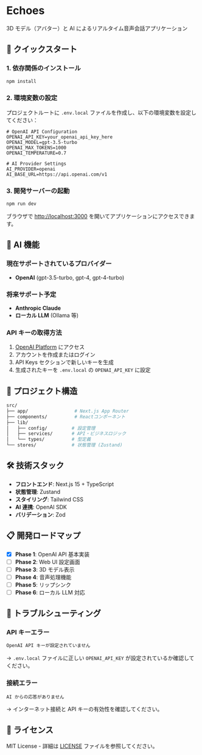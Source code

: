 # Echoes

3D モデル（アバター）と AI によるリアルタイム音声会話アプリケーション

## 🚀 クイックスタート

### 1. 依存関係のインストール

```bash
npm install
```

### 2. 環境変数の設定

プロジェクトルートに `.env.local` ファイルを作成し、以下の環境変数を設定してください：

```
# OpenAI API Configuration
OPENAI_API_KEY=your_openai_api_key_here
OPENAI_MODEL=gpt-3.5-turbo
OPENAI_MAX_TOKENS=1000
OPENAI_TEMPERATURE=0.7

# AI Provider Settings
AI_PROVIDER=openai
AI_BASE_URL=https://api.openai.com/v1
```

### 3. 開発サーバーの起動

```bash
npm run dev
```

ブラウザで [http://localhost:3000](http://localhost:3000) を開いてアプリケーションにアクセスできます。

## 🤖 AI 機能

### 現在サポートされているプロバイダー

- **OpenAI** (gpt-3.5-turbo, gpt-4, gpt-4-turbo)

### 将来サポート予定

- **Anthropic Claude**
- **ローカル LLM** (Ollama 等)

### API キーの取得方法

1. [OpenAI Platform](https://platform.openai.com/) にアクセス
2. アカウントを作成またはログイン
3. API Keys セクションで新しいキーを生成
4. 生成されたキーを `.env.local` の `OPENAI_API_KEY` に設定

## 📁 プロジェクト構造

```sh
src/
├── app/                 # Next.js App Router
├── components/          # Reactコンポーネント
├── lib/
│   ├── config/         # 設定管理
│   ├── services/       # API・ビジネスロジック
│   └── types/          # 型定義
└── stores/             # 状態管理 (Zustand)
```

## 🛠️ 技術スタック

- **フロントエンド**: Next.js 15 + TypeScript
- **状態管理**: Zustand
- **スタイリング**: Tailwind CSS
- **AI 連携**: OpenAI SDK
- **バリデーション**: Zod

## 📋 開発ロードマップ

- [x] **Phase 1**: OpenAI API 基本実装
- [ ] **Phase 2**: Web UI 設定画面
- [ ] **Phase 3**: 3D モデル表示
- [ ] **Phase 4**: 音声処理機能
- [ ] **Phase 5**: リップシンク
- [ ] **Phase 6**: ローカル LLM 対応

## 🔧 トラブルシューティング

### API キーエラー

```markdown
OpenAI API キーが設定されていません
```

→ `.env.local` ファイルに正しい `OPENAI_API_KEY` が設定されているか確認してください。

### 接続エラー

```marksown
AI からの応答がありません
```

→ インターネット接続と API キーの有効性を確認してください。

## 📄 ライセンス

MIT License - 詳細は [LICENSE](LICENSE) ファイルを参照してください。
